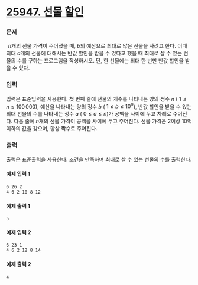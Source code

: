 # [25947. 선물 할인](https://www.acmicpc.net/problem/25947)

### 문제
 
$n$개의 선물 가격이 주어졌을 때, 
$b$의 예산으로 최대로 많은 선물을 사려고 한다. 이때 최대 
$a$개의 선물에 대해서는 반값 할인을 받을 수 있다고 했을 때 최대로 살 수 있는 선물의 수를 구하는 프로그램을 작성하시오. 단, 한 선물에는 최대 한 번만 반값 할인을 받을 수 있다.

### 입력

입력은 표준입력을 사용한다. 첫 번째 줄에 선물의 개수를 나타내는 양의 정수 
$n$ (
$1 ≤ n ≤ 100\,000$), 예산을 나타내는 양의 정수 
$b$ (
$1 ≤ b ≤ 10^9$), 반값 할인을 받을 수 있는 최대 선물의 수를 나타내는 정수 
$a$ (
$0 ≤ a ≤ n$)가 공백을 사이에 두고 차례로 주어진다. 다음 줄에 
$n$개의 선물 가격이 공백을 사이에 두고 주어진다. 선물 가격은 
$2$이상 
$10$억 이하의 값을 갖으며, 항상 짝수로 주어진다.

### 출력

출력은 표준출력을 사용한다. 조건을 만족하며 최대로 살 수 있는 선물의 수를 출력한다.

#### 예제 입력 1 
    6 26 2
    4 6 2 10 8 12
#### 예제 출력 1 
    5
#### 예제 입력 2 
    6 23 1
    4 6 2 12 8 14
#### 예제 출력 2 
    4